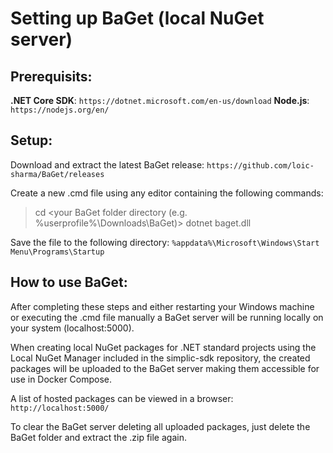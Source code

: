 # Setting up BaGet (local NuGet server)

## Prerequisits:
**.NET Core SDK**: `https://dotnet.microsoft.com/en-us/download`
**Node.js**: `https://nodejs.org/en/`

## Setup:
Download and extract the latest BaGet release: `https://github.com/loic-sharma/BaGet/releases`

Create a new .cmd file using any editor containing the following commands:

> cd \<your BaGet folder directory (e.g. %userprofile%\Downloads\BaGet)\>
> dotnet baget.dll

Save the file to the following directory: `%appdata%\Microsoft\Windows\Start Menu\Programs\Startup`

## How to use BaGet:
After completing these steps and either restarting your Windows machine or executing the .cmd file manually a BaGet server will be running locally on your system (localhost:5000).

When creating local NuGet packages for .NET standard projects using the Local NuGet Manager included in the simplic-sdk repository, 
the created packages will be uploaded to the BaGet server making them accessible for use in Docker Compose.

A list of hosted packages can be viewed in a browser: `http://localhost:5000/`

To clear the BaGet server deleting all uploaded packages, just delete the BaGet folder and extract the .zip file again.